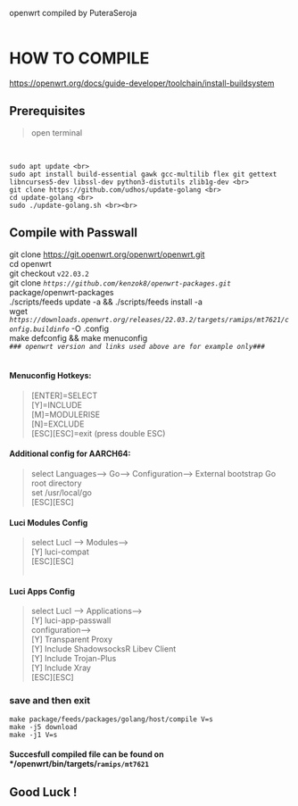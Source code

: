 openwrt compiled by PuteraSeroja
<br>
<br>
# HOW TO COMPILE
https://openwrt.org/docs/guide-developer/toolchain/install-buildsystem <br>

## Prerequisites <br>
> open terminal
<br>

`````
sudo apt update <br>
sudo apt install build-essential gawk gcc-multilib flex git gettext libncurses5-dev libssl-dev python3-distutils zlib1g-dev <br>
git clone https://github.com/udhos/update-golang <br>
cd update-golang <br>
sudo ./update-golang.sh <br><br>
`````

## Compile with Passwall
git clone https://git.openwrt.org/openwrt/openwrt.git <br>
cd openwrt <br>
git checkout `v22.03.2` <br>
git clone *`https://github.com/kenzok8/openwrt-packages.git`* package/openwrt-packages <br>
./scripts/feeds update -a && ./scripts/feeds install -a <br>
wget *`https://downloads.openwrt.org/releases/22.03.2/targets/ramips/mt7621/config.buildinfo`* -O .config <br>
make defconfig && make menuconfig <br>
*`### openwrt version and links used above are for example only###`* <br><br>
#### Menuconfig Hotkeys:
> [ENTER]=SELECT <br>
> [Y]=INCLUDE <br>
> [M]=MODULERISE <br>
> [N]=EXCLUDE <br>
> [ESC][ESC]=exit (press double ESC) <br>

#### Additional config for AARCH64:
> select Languages--> Go--> Configuration--> External bootstrap Go root directory <br>
> set /usr/local/go <br>
> [ESC][ESC]<br>

#### Luci Modules Config
> select LucI --> Modules--> <br>
> [Y] luci-compat <br>
> [ESC][ESC] <br><br>

#### Luci Apps Config
> select LucI --> Applications--> <br>
> [Y] luci-app-passwall <br>
      configuration--> <br>
      [Y] Transparent Proxy <br>
      [Y] Include ShadowsocksR Libev Client <br>
      [Y] Include Trojan-Plus <br>
      [Y] Include Xray <br>
> [ESC][ESC] <br>

### save and then exit <br>

```
make package/feeds/packages/golang/host/compile V=s
make -j5 download
make -j1 V=s
```

#### Succesfull compiled file can be found on &ast;/openwrt/bin/targets/`ramips/mt7621`

## Good Luck !
